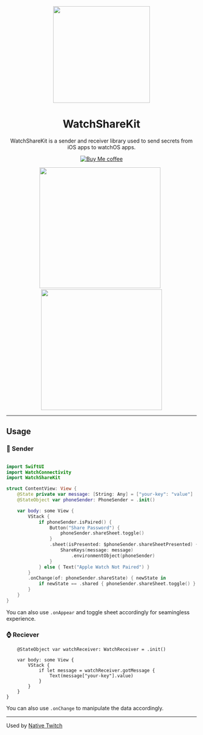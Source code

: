 
<div align="center">
  <img src="https://user-images.githubusercontent.com/43297314/224458436-20a3d49d-63f2-45a4-a8dc-d0278b5fef61.png" height="256">
  <h1 align="center">WatchShareKit</h1>
  WatchShareKit is a sender and receiver library used to send secrets from iOS apps to watchOS apps.

  <a href="https://www.buymeacoffee.com/swiftdev" target="_blank"><img src="https://user-images.githubusercontent.com/43297314/167192051-dc8cfd47-1c2d-43f1-bb95-275ae70ef8dd.svg" alt="Buy Me coffee" ></a>

<img src="https://user-images.githubusercontent.com/43297314/224458959-891955fe-242e-4717-ad9e-a79ccddb0f86.png" width="320"> &nbsp;
<img src="https://user-images.githubusercontent.com/43297314/224458962-b9a621db-4c0a-4c6f-97f5-71fe8f76ea84.png" width="320">
</div>



---

## Usage

### 📲 Sender 

```swift

import SwiftUI
import WatchConnectivity
import WatchShareKit

struct ContentView: View {
    @State private var message: [String: Any] = ["your-key": "value"]
    @StateObject var phoneSender: PhoneSender = .init()

    var body: some View {
        VStack {
            if phoneSender.isPaired() {
                Button("Share Password") {
                    phoneSender.shareSheet.toggle()
                }
                .sheet(isPresented: $phoneSender.shareSheetPresented) {
                    ShareKeys(message: message)
                        .environmentObject(phoneSender)
                }
            } else { Text("Apple Watch Not Paired") }
        }
        .onChange(of: phoneSender.shareState) { newState in
            if newState == .shared { phoneSender.shareSheet.toggle() }
        }
    }
}

```

You can also use `.onAppear` and toggle sheet accordingly for seamingless experience.

### ⌚ Reciever 

```swiftstruct ContentView: View {
    @StateObject var watchReceiver: WatchReceiver = .init()
    
    var body: some View {
        VStack {
            if let message = watchReceiver.gotMessage {
                Text(message["your-key"].value)
            }
        }
    }
}
```

You can also use `.onChange` to manipulate the data accordingly.

---

Used by [Native Twitch](https://github.com/Aayush9029/NativeTwitch/tree/v3)
